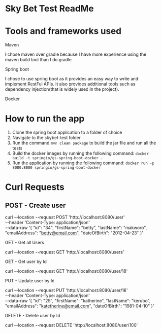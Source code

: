 # Sky Bet Test ReadMe

# Tools and frameworks used
Maven

I chose maven over gradle because I have more experience using the maven build tool than I do gradle

Spring boot

I chose to use spring boot as it provides an easy way to write and implement RestFul APIs. It also provides additional tools such as
dependency injection(that is widely used in the project).

Docker

# How to run the app
1. Clone the spring boot application to a folder of choice
2. Navigate to the skybet-test folder
3. Run the command ```mvn clean package``` to build the jar file and run all the tests
4. Build the docker images by running the following command: 
```docker build -t springio/gs-spring-boot-docker .```
5. Run the application by running the following command: 
```docker run -p 8080:8080 springio/gs-spring-boot-docker```
   
# Curl Requests
##  POST - Create user

curl --location --request POST 'http://localhost:8080/user' \
--header 'Content-Type: application/json' \
--data-raw '{
"id": "34",
"firstName": "betty",
"lastName": "makworo",
"emailAddress": "betty@email.com",
"dateOfBirth": "2012-04-23"
}'

GET - Get all Users

curl --location --request GET 'http://localhost:8080/users'

GET - Get user by Id

curl --location --request GET 'http://localhost:8080/user/18'

PUT - Update user by Id

curl --location --request PUT 'http://localhost:8080/user/18' \
--header 'Content-Type: application/json' \
--data-raw '{
"id": "25",
"firstName": "katherine",
"lastName": "kerubo",
"emailAddress": "katetherine@email.com",
"dateOfBirth": "1981-04-10"
}'

DELETE - Delete user by Id

curl --location --request DELETE 'http://localhost:8080/user/100'